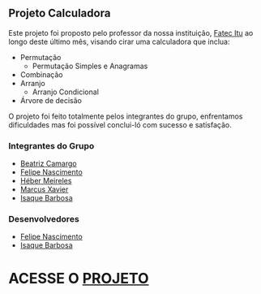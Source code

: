 ## Projeto Calculadora

Este projeto foi proposto pelo professor da nossa instituição, [Fatec Itu](https://fatecitu.cps.sp.gov.br/) ao longo deste último mês, visando cirar uma calculadora que inclua:
+ Permutação
  + Permutação Simples e Anagramas
+ Combinação
+ Arranjo
   + Arranjo Condicional
+ Árvore de decisão

O projeto foi feito totalmente pelos integrantes do grupo, enfrentamos dificuldades mas foi possível conclui-ló com sucesso e satisfação.
### Integrantes do Grupo
+ [Beatriz Camargo](https://github.com/bibiritriz)
+ [Felipe Nascimento](https://github.com/felip-SN)
+ [Héber Meireles](https://github.com/HeberMartins)
+ [Marcus Xavier](#)
+ [Isaque Barbosa](https://github.com/IsaqueBatist?tab=following)

### Desenvolvedores
+ [Felipe Nascimento](https://github.com/felip-SN)
+ [Isaque Barbosa](https://github.com/IsaqueBatist)

# ACESSE O [PROJETO](https://isaquebatist.github.io/ProjetoOdirlei/#)
